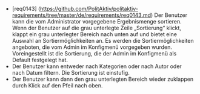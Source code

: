 * [req0143] (https://github.com/PolitAktiv/politaktiv-requirements/tree/master/de/requirements/req0143.md) 
Der Benutzer kann die vom Administrator vorgegebene Ergebnismenge sortieren.
Wenn der Benutzer auf die grau unterlegte Zeile „Sortierung“ klickt, klappt ein grau unterlegter Bereich nach unten auf und bietet eine Auswahl an Sortiermöglichkeiten an. Es werden die Sortiermöglichkeiten angeboten, die vom Admin im Konfigmenü vorgegeben wurden. Voreingestellt ist die Sortierung, die der Admin im Konfigmenü als Default festgelegt hat.
 * Der Benutzer kann entweder nach Kategorien oder nach Autor oder nach Datum filtern. Die Sortierung ist einstufig.
 * Der Benutzer kann dann den grau unterlegten Bereich wieder zuklappen durch Klick auf den Pfeil nach oben.
